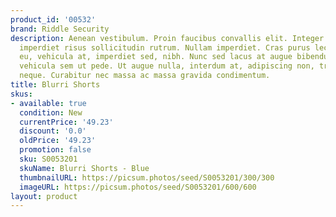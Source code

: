 ```yaml
---
product_id: '00532'
brand: Riddle Security
description: Aenean vestibulum. Proin faucibus convallis elit. Integer sit amet mauris
  imperdiet risus sollicitudin rutrum. Nullam imperdiet. Cras purus lectus, egestas
  eu, vehicula at, imperdiet sed, nibh. Nunc sed lacus at augue bibendum dapibus.Aliquam
  vehicula sem ut pede. Ut augue nulla, interdum at, adipiscing non, tristique eget,
  neque. Curabitur nec massa ac massa gravida condimentum.
title: Blurri Shorts
skus:
- available: true
  condition: New
  currentPrice: '49.23'
  discount: '0.0'
  oldPrice: '49.23'
  promotion: false
  sku: S0053201
  skuName: Blurri Shorts - Blue
  thumbnailURL: https://picsum.photos/seed/S0053201/300/300
  imageURL: https://picsum.photos/seed/S0053201/600/600
layout: product
---
```

